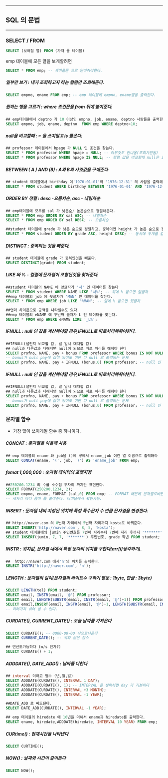 ------

## SQL 의 문법

------



### SELECT / FROM

```sql
SELECT (보여질 열) FROM (가져 올 테이블)
```

emp 테이블에 모든 열을 보게할려면

```sql
SELECT * FROM emp; -- 세미콜론 으로 닫아줘야한다.
```



##### 일부만 보기 : 내가 조회하고자 하는 컬럼만 조회해준다.

```sql
SELECT empno, ename FROM emp; -- emp 테이블에 empno, ename열을 출력한다.
```



##### 원하는 행을 고르기 : where 조건문을 from 뒤에 붙여준다.

```sql
## emp테이블에서 deptno 가 10 이상인 empno, job, ename, deptno 사람들을 출력한다
SELECT empno, job, ename, deptno  FROM emp WHERE deptno>10;
```



##### null을 비교할때 : = 을 쓰지않고 is 를쓴다.

```sql
## professor 테이블에서 hpage 가 NULL 인 조건을 찾는다.
SELECT * FROM professor WHERE hpage = NULL; -- 아무것도 안나옴(조회가안됨)
SELECT * FROM professor WHERE hpage IS NULL; -- 컬럼 값을 비교할때 null은 is 로한다
```



##### BETWEEN ( A ) AND (B) : A와 B의 사잇값을 구해준다

```sql
## student 테이블에서 birthday 이'1976-01-01'와 '1976-12-31' 의 사람을 출력해준다.
SELECT * FROM student WHERE birthday BETWEEN '1976-01-01' AND '1976-12-31';
```



##### ORDER BY  정렬 : desc -오름차순, asc - 내림차순

```sql
## emp테이블에 모두를 sal 가 낮은순/ 높은순으로 정렬해준다.
SELECT * FROM emp ORDER BY sal ASC; -- 내림차순
SELECT * FROM emp ORDER BY sal DESC; -- 오름차순

##student 테이블에 grade 가 낮은 순으로 정렬하고, 중복이면 height 가 높은 순으로 정렬해준다.
SELECT * FROM student ORDER BY grade ASC, height DESC; -- 동시에 두개를 같이쓸수있다
```



##### DISTINCT : 중복되는 것을 빼준다.

```sql
## student 테이블에 grade 가 중복인것을 빼준다.
SELECT DISTINCT(grade) FROM student;
```



##### LIKE 와 % - 컬럼에 문자열이 포함된것을 찾아준다.

```sql
##student 테이블의 NAME 에 앞글자가 '서' 인 데이터를 찾는다
SELECT * FROM student WHERE NAME LIKE '서%'; -- 뒤에 % 붙으면 앞글자
##emp 테이블의 job 에 뒷글자가 'MAN' 인 데이터를 찾는다.
SELECT * FROM emp WHERE job LIKE '%MAN'; -- 앞에 % 붙으면 뒷글자

##언더 하이픈으로 공백을 나타낼수도 있다
##emp 테이블의 eNAME 에 두번째 글자가 L 인 데이터를 찾는다.
SELECT * FROM emp WHERE eNAME LIKE '_L%';
```



##### IFNULL : null 인 값을 계산해야할 경우,IFNULL로 따로처리해줘야한다.

```sql
##IFNULL(널인지 비교할 값, 널 일시 대처할 값)
## null과 다른값과 더해지면 null이 되므로 따로 처리를 해줘야 한다
SELECT profno, NAME, pay + bonus FROM professor WHERE bonus IS NOT NULL; 
-- bonus가 null pay에 값이 있어도 이면 다 null 로 출력되는 문제 
SELECT profno, NAME, pay + IFNULL (bonus,0) FROM professor; -- null 인 값은 0으로 바뀌게된다 (다른 수도 됨)
```



##### IFNULL : null 인 값을 계산해야할 경우,IFNULL로 따로처리해줘야한다.

```sql
##IFNULL(널인지 비교할 값, 널 일시 대처할 값)
## null과 다른값과 더해지면 null이 되므로 따로 처리를 해줘야 한다
SELECT profno, NAME, pay + bonus FROM professor WHERE bonus IS NOT NULL; 
-- bonus가 null pay에 값이 있어도 이면 다 null 로 출력되는 문제 
SELECT profno, NAME, pay + IFNULL (bonus,0) FROM professor; -- null 인 값은 0으로 바뀌게된다 (다른 수도 됨)
```



### 문자열 함수

- 가장 많이 쓰이게될 함수 중 하나이다.

##### CONCAT :  문자열을 이을때 사용

```sql
## emp 테이블의 ename 와 job을 ()에 넣에서 ename_job 이란 열 이름으로 출력해라
SELECT CONCAT(ename, '(', job, ')') AS 'ename_job' FROM emp;
```



##### fomat 1,000,000  : 숫자형 데이터의 포멧지정

```sql
##250200.1234 의 수를 소수점 두자리 까지만 표현한다.
SELECT FORMAT(250200.1234, 2);
SELECT empno, ename, FORMAT (sal,0) FROM emp; -- FORMAT 때문에 문자열로바뀐다
-- 세자리 마다 콤마 를 붙여준다. 터미널에서 확인가능. 
```



##### INSERT : 문자열 내의 지정된 위치에 특정 특수문자 수 만큼 문자열을 변경한다.

```sql
## http://naver.com 의 8번째 자리에서 5번째 자리까지 kosta로 바꿔준다.
SELECT INSERT('http://naver.com', 8, 5, 'kosta');
## student 테이블에의 jumin 주민번호를 7번째 자리부터 7번째 자리 후까지 '*******' 로 바꾸어준다.
SELECT INSERT(jumin, 7, 7, '*******') 주민번호, grade 학년 FROM student;
```



##### INSTR : 위치값, 문자열 내에서 특정 문자의 위치를 구한다(arr[i]생각하기).

```sql
##  http://naver.com 에서'n'의 위치를 출력한다.
SELECT INSTR('http://naver.com', 'n');
```



##### LENGTH : 문자열의 길이(문자열의 바이트수 구하기 영문 : 1byte, 한글 : 3byte)

```sql
SELECT LENGTH(tel) FROM student;
SELECT email, INSTR(email, '@') FROM professor;
SELECT email, LENGTH(SUBSTR(email, INSTR(email, '@')+1)) FROM professor; -- email을 @으로 나누고 길이를 구함
SELECT email,INSERT(email, INSTR(email, '@')+1, LENGTH(SUBSTR(email, INSTR(email, '@')+1)), 'kosta.com') FROM professor;
-- 여러가지 섞어 쓸 수 있다.
```



##### CURDATE(), CURRENT_DATE() : 오늘 날짜를 가져온다

```sql
SELECT CURDATE(); -- 0000-00-00 식으로나온다
SELECT CURRENT_DATE(); -- 위와 같은 함수

## 연산도가능하다 (m/s 인가?)
SELECT CURDATE() + 1;
```



##### ADDDATE(), DATE_ADD() : 날짜를 더한다

```sql
## interval 더하고 뺄수 (년,월,일)
SELECT ADDDATE(CURDATE(), INTERVAL 1 DAY);
SELECT ADDDATE(CURDATE(), 1); -- INTERVAL 을 생략하면 day 가 기본이다
SELECT ADDDATE(CURDATE(), INTERVAL +3 MONTH);
SELECT ADDDATE(CURDATE(), INTERVAL -1 YEAR);

##DATE_ADD 로 써도된다.
SELECT DATE_ADD(CURDATE(), INTERVAL -1 YEAR);

## emp 테이블의 hiredate 에 10년을 더해서 ename과 hiredate를 출력한다.
SELECT ename, hiredate,ADDDATE(hiredate, INTERVAL 10 YEAR) FROM emp;
```



##### CURtime() : 현재시간을 나타낸다

```sql
SELECT CURTIME();
```



##### NOW() : 날짜와 시간이 같이뜬다

```sql
SELECT NOW();
```

